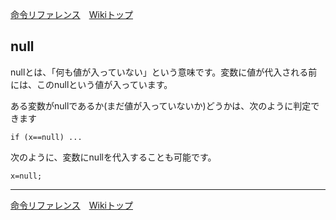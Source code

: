 
[命令リファレンス](./reference)&emsp;[Wikiトップ](./)

<title>命令リファレンス - null</title>

## null

nullとは、「何も値が入っていない」という意味です。変数に値が代入される前には、このnullという値が入っています。

ある変数がnullであるか(まだ値が入っていないか)どうかは、次のように判定できます

```
if (x==null) ...
```

次のように、変数にnullを代入することも可能です。

```
x=null;
```

***

[命令リファレンス](./reference)&emsp;[Wikiトップ](./)

